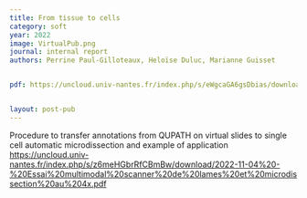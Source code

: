 ```yaml
---
title: From tissue to cells
category: soft
year: 2022
image: VirtualPub.png
journal: internal report
authors: Perrine Paul-Gilloteaux, Heloïse Duluc, Marianne Guisset


pdf: https://uncloud.univ-nantes.fr/index.php/s/eWgcaGA6gsDbias/download/2022-11-09%20-%20Transferer%20des%20Anntations%20QUPATH%20sur%20lame%20enti%C3%A8re%20sur%20le%20microdissecteur.pdf 


layout: post-pub
---
```

Procedure to transfer annotations from QUPATH on virtual slides to single cell automatic microdissection and example of application https://uncloud.univ-nantes.fr/index.php/s/z6meHGbrRfCBmBw/download/2022-11-04%20-%20Essai%20multimodal%20scanner%20de%20lames%20et%20microdissection%20au%204x.pdf 